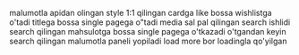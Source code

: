 malumotla apidan olingan style 1:1 qilingan cardga like bossa wishlistga o'tadi titlega bossa single pagega o"tadi media sal pal qilingan search ishlidi search qilingan mahsulotga bossa single pagega o'tkazadi o'tgandan keyin search qilingan malumotla paneli yopiladi load more bor loadingla qo'yilgan
